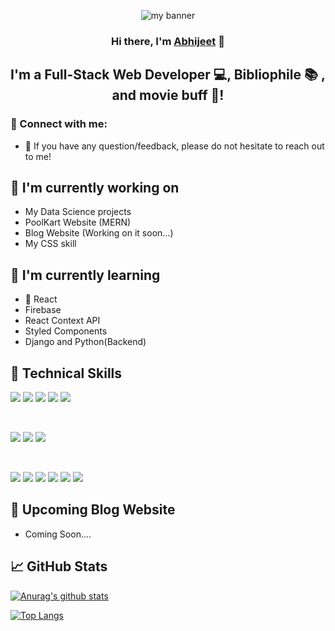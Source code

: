 <!--
**thecodeblood/thecodeblood** is a ✨ _special_ ✨ repository because its `README.md` (this file) appears on your GitHub profile.

Here are some ideas to get you started:

- 🔭 I’m currently working on ...
- 🌱 I’m currently learning ...
- 👯 I’m looking to collaborate on ...
- 🤔 I’m looking for help with ...
- 💬 Ask me about ...
- 📫 How to reach me: ...
- 😄 Pronouns: ...
- ⚡ Fun fact: ...
-->
<p align="center">
<img src="https://user-images.githubusercontent.com/99346725/155743570-70e65c0c-1b6b-459f-a992-ba08eb724c84.png" alt="my banner">
</p>

<h3 align="center">
Hi there, I'm <a href="https://www.abhi.dev/" target="_blank" rel="noreferrer">Abhijeet</a> 👋
</h3>

<h2 align="center">
I'm a Full-Stack Web Developer 💻, Bibliophile 📚 , and movie buff 🎥!
</h2> 

### 🤝 Connect with me:

<!--<a href="https://www.linkedin.com/in/yushi95/"><img align="left" src="https://raw.githubusercontent.com/thecodeblood/thecodeblood/main/images/linkedin.svg" alt=" Abhijeet Yadav | LinkedIn" width="21px"/></a>
-->
<!--<a href="https://instagram.com/yushi.95"><img align="left" src="https://raw.githubusercontent.com/thecodeblood/thecodeblood/main/images/instagram.svg" alt="Yu Shi | Instagram" width="21px"/></a>
<a href="https://yushi95.medium.com/"><img align="left" src="https://raw.githubusercontent.com/thecodeblood/thecodeblood/main/images/medium.svg" alt="Yu Shi | Medium" width="21px"/></a>
</br>
-->
- 💬 If you have any question/feedback, please do not hesitate to reach out to me!

## 🔭 I'm currently working on

- My Data Science projects
- PoolKart Website (MERN)
- Blog Website (Working on it soon...)
- My CSS skill

## 🌱 I'm currently learning

- 📱 React
- Firebase
- React Context API
- Styled Components  
- Django and Python(Backend)

## 💼 Technical Skills

![](https://img.shields.io/badge/Code-React-informational?style=flat&logo=react&color=61DAFB)
![](https://img.shields.io/badge/Code-JavaScript-informational?style=flat&logo=JavaScript&color=F7DF1E)
![](https://img.shields.io/badge/Code-HTML5-informational?style=flat&logo=HTML5&color=E34F26)
![](https://img.shields.io/badge/Code-PostgreSQL-informational?style=flat&logo=PostgreSQL&color=336791)
![](https://img.shields.io/badge/Code-SQLite-informational?style=flat&logo=SQLite&color=003B57)

</br>

![](https://img.shields.io/badge/Style-Bootstrap-informational?style=flat&logo=Bootstrap&color=7952B3)
![](https://img.shields.io/badge/Style-CSS3-informational?style=flat&logo=CSS3&color=1572B6)
![](https://img.shields.io/badge/Style-styled--components-informational?style=flat&logo=styled-components&color=DB7093)


</br>

![](https://img.shields.io/badge/Tools-Figma-informational?style=flat&logo=Figma&color=F24E1E)
![](https://img.shields.io/badge/Tools-NPM-informational?style=flat&logo=NPM&color=CB3837)
![](https://img.shields.io/badge/Tools-Heroku-informational?style=flat&logo=Heroku&color=430098)
![](https://img.shields.io/badge/Tools-Netlify-informational?style=flat&logo=netlify&color=00C7B7)
![](https://img.shields.io/badge/Tools-Git-informational?style=flat&logo=Git&color=F05032)
![](https://img.shields.io/badge/Tools-GitHub-informational?style=flat&logo=GitHub&color=181717)

## 📝 Upcoming Blog  Website 


- Coming Soon....



## 📈 GitHub Stats 

[![Anurag's github stats](https://github-readme-stats.vercel.app/api?username=thecodeblood)](https://github.com/thecodeblood)

[![Top Langs](https://github-readme-stats.vercel.app/api/top-langs/?username=thecodeblood&layout=compact)](https://github.com/thecodeblood)

<!--[![Visitors](https://visitor-badge.glitch.me/badge?page_id=thecodeblood.thecodeblood)](https://www.abhi.dev/)-->

